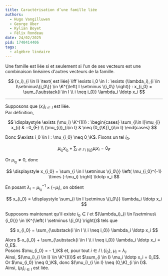 ```yaml
---
title: Caractérisation d’une famille liée
authors:
  - Hugo Vangilluwen
  - George Ober
  - Kylian Boyet
  - Félix Rondeau
date: 24/02/2025
pid: 1740414406
tags:
  - algèbre linéaire
---
```


Une famille est liée si et seulement si l'un de ses vecteurs est une combinaison linéaires d'autres vecteurs de la famille.

$$
    (x_i)_{i \in I} \text{ est liée} \iff \exists i_0 \in I : \exists (\lambda_i)_{i \in I\setminus\{i_0\}} \in \K^{\left( I \setminus \{i_0\} \right)} : x_{i_0} = \sum_{\substack{i \in I \\ i \neq i_0}} \lambda_i \ldotp x_i
$$

---

Supposons que $(x_i)_{i \in I}$ est liée.  
Par définition,

$$
\displaystyle \exists (\mu_i) \K^{(I)} :
\begin{cases}
\sum_{i\in I}\mu_{i} x_{i} & =0_{E} \\
(\mu_{i})_{i\in I}         & \neq (0_{\K})_{i\in I}
\end{cases}
$$

Donc $\exists i_0 \in I : \mu_{i_0} \neq 0_\K$. Fixons un tel $i_0$.

$$
\mu_{i_0} x_{i_0} + \sum_{i \in I \setminus \{i_0\}} \mu_i x_i = 0_E
$$

Or $\mu_{i_0} \neq 0$, donc

$$
\displaystyle x_{i_0} = \sum_{i \in I \setminus \{i_0\}} \left( \mu_{i_0}^{-1} \times (-\mu_i) \right) \ldotp x_i
$$

En posant $\lambda_i = \mu_{i_0}^{-1} \times (-\mu_i)$, on obtient

$$
x_{i_0} = \displaystyle \sum_{i \in I \setminus \{i_0\}} \lambda_i \ldotp x_i
$$

Supposons maintenant qu’il existe $i_0 \in I$ et $(\lambda_i)_{i \in I\setminus\{i_0\}} \in \K^{\left( I \setminus \{i_0\} \right)}$ tels que

$$
x_{i_0} = \sum_{\substack{i \in I \\ i \neq i_0}} \lambda_i \ldotp x_i
$$

Alors $-x_{i_0} + \sum_{\substack{i \in I \\ i \neq i_0}} \lambda_i \ldotp x_i = 0_E$.  
Posons $\mu_{i_0} = - 1_\K$ et, pour tout $i \in I \setminus \{i_0\}$, $\mu_i = \lambda_i$.  
Ainsi, $(\mu_i)_{i \in I} \in \K^{(I)}$ et $\sum_{i \in I} \mu_i \ldotp x_i = 0_E$. Or $\mu_{i_0} \neq 0_\K$, donc $(\mu_i)_{i \in I} \neq (0_\K)_{i \in I}$.  
Ainsi, $(\mu_i)_{i \in I}$ est liée.

